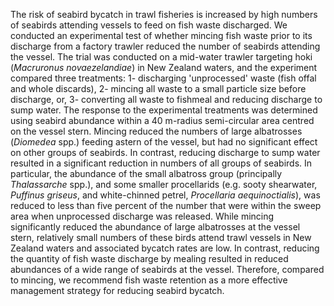---
---
The risk of seabird bycatch in trawl fisheries is increased by high numbers of seabirds attending vessels to feed on fish waste discharged. We conducted an experimental test of whether mincing fish waste prior to its discharge from a factory trawler reduced the number of seabirds attending the vessel. The trial was conducted on a mid-water trawler targeting hoki (*Macruronus novaezelandiae*) in New Zealand waters, and the experiment compared three treatments: 1- discharging 'unprocessed' waste (fish offal and whole discards), 2- mincing all waste to a small particle size before discharge, or, 3- converting all waste to fishmeal and reducing discharge to sump water. The response to the experimental treatments was determined using seabird abundance within a 40 m-radius semi-circular area centred on the vessel stern. Mincing reduced the numbers of large albatrosses (*Diomedea* spp.) feeding astern of the vessel, but had no significant effect on other groups of seabirds. In contrast, reducing discharge to sump water resulted in a significant reduction in numbers of all groups of seabirds. In particular, the abundance of the small albatross group (principally *Thalassarche* spp.), and some smaller procellarids (e.g. sooty shearwater, *Puffinus griseus*, and white-chinned petrel, *Procellaria aequinoctialis*), was reduced to less than five percent of the number that were within the sweep area when unprocessed discharge was released. While mincing significantly reduced the abundance of large albatrosses at the vessel stern, relatively small numbers of these birds attend trawl vessels in New Zealand waters and associated bycatch rates are low. In contrast, reducing the quantity of fish waste discharge by mealing resulted in reduced abundances of a wide range of seabirds at the vessel. Therefore, compared to mincing, we recommend fish waste retention as a more effective management strategy for reducing seabird bycatch.
